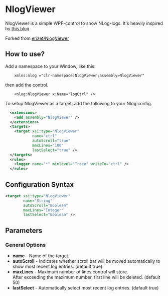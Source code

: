 [1]: http://dotnetsolutionsbytomi.blogspot.se/2011/06/creating-awesome-logging-control-with.html
[nuget]: https://nuget.org/packages/NlogViewer/

NlogViewer
==========

NlogViewer is a simple WPF-control to show NLog-logs. It's heavily inspired by [this blog][1].

Forked from [erizet/NlogViewer](https://github.com/erizet/NlogViewer)

## How to use?

Add a namespace to your Window, like this:

        xmlns:nlog ="clr-namespace:NlogViewer;assembly=NlogViewer"

then add the control.

        <nlog:NlogViewer x:Name="logCtrl" /> 

To setup NlogViewer as a target, add the following to your Nlog.config.

```xml
  <extensions>
    <add assembly="NlogViewer" />
  </extensions>
  <targets>
    <target xsi:type="NlogViewer"
            name="ctrl"
            autoScroll="true"
            maxLines="100"
            lastSelect="true" />
  </targets>
  <rules>
    <logger name="*" minlevel="Trace" writeTo="ctrl" />
  </rules>
```

## Configuration Syntax

```xml
<target xsi:type="NlogViewer"
        name="String"
        autoScroll="Boolean"
        maxLines="Integer"
        lastSelect="Boolean" />
```

## Parameters
### General Options
* **name** - Name of the target.
* **autoScroll** - Indicates whether scroll bar will be moved automatically to show most recent log entries. (default true)
* **maxLines** - Maximum number of lines control will store.  
After exceeding the maximum number, first line will be deleted. (default 50)
* **lastSelect** - Automatically select most recent log entries. (dafault true)